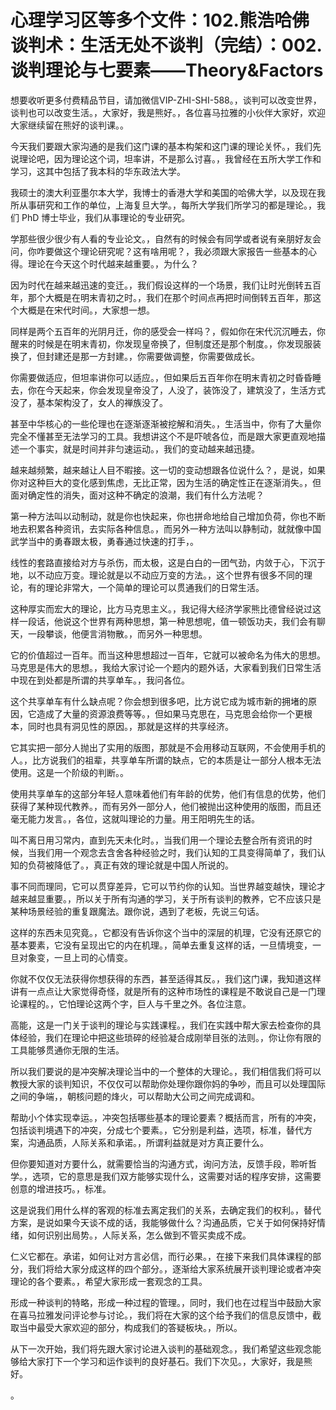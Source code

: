 # 心理学习区等多个文件：102.熊浩哈佛谈判术：生活无处不谈判（完结）：002.谈判理论与七要素——Theory&Factors

想要收听更多付费精品节目，请加微信VIP-ZHI-SHI-588。，谈判可以改变世界，谈判也可以改变生活。，大家好，我是熊好。，各位喜马拉雅的小伙伴大家好，欢迎大家继续留在熊好的谈判课。。

今天我们要跟大家沟通的是我们这门课的基本构架和这门课的理论关怀。，我们先说理论吧，因为理论这个词，坦率讲，不是那么讨喜。，我曾经在五所大学工作和学习，这其中包括了我本科的华东政法大学。

我硕士的澳大利亚墨尔本大学，我博士的香港大学和美国的哈佛大学，以及现在我所从事研究和工作的单位，上海复旦大学。，每所大学我们所学习的都是理论。，我们 PhD 博士毕业，我们从事理论的专业研究。

学那些很少很少有人看的专业论文。，自然有的时候会有同学或者说有亲朋好友会问，你咋要做这个理论研究呢？这有啥用呢？，我必须跟大家报告一些基本的心得。理论在今天这个时代越来越重要。，为什么？

因为时代在越来越迅速的变迁。，我们假设这样的一个场景，我们让时光倒转五百年，那个大概是在明末青初之时。，我们在那个时间点再把时间倒转五百年，那这个大概是在宋代时间。，大家想一想。

同样是两个五百年的光阴月迁，你的感受会一样吗？，假如你在宋代沉沉睡去，你醒来的时候是在明末青初，你发现皇帝换了，但制度还是那个制度。，你发现服装换了，但封建还是那一方封建。，你需要做调整，你需要做成长。

你需要做适应，但坦率讲你可以适应。，但如果后五百年你在明末青初之时昏昏睡去，你在今天起来，你会发现皇帝没了，人没了，装饰没了，建筑没了，生活方式没了，基本架构没了，女人的禅族没了。

甚至中华核心的一些伦理也在逐渐逐渐被挖解和消失。，生活当中，你有了大量你完全不懂甚至无法学习的工具。我想讲这个不是吓唬各位，而是跟大家更直观地描述一个事实，就是时间并非匀速运动。，我们的变动越来越迅捷。

越来越频繁，越来越让人目不暇接。这一切的变动想跟各位说什么？，是说，如果你对这种巨大的变化感到焦虑，无比正常，因为生活的确定性正在逐渐消失。，但面对确定性的消失，面对这种不确定的浪潮，我们有什么方法呢？

第一种方法叫以动制动，就是你也快起来，你也拼命地给自己增加负荷，你也不断地去积累各种资讯，去实际各种信息。，而另外一种方法叫以静制动，就就像中国武学当中的勇春跟太极，勇春通过快速的打手，。

线性的套路直接给对方与杀伤，而太极，这是白白的一团气劲，内敛于心，下沉于地，以不动应万变。理论就是以不动应万变的方法。，这个世界有很多不同的理论，有的理论非常大，一个简单的理论可以贯通我们的日常生活。

这种厚实而宏大的理论，比方马克思主义。，我记得大经济学家熊比德曾经说过这样一段话，他说这个世界有两种思想，第一种思想呢，值一顿饭功夫，我们会有聊天，一段攀谈，他便言消物散。，而另外一种思想。

它的价值超过一百年。而当这种思想超过一百年，它就可以被命名为伟大的思想。马克思是伟大的思想。，我给大家讨论一个题内的题外话，大家看到我们日常生活中现在到处都是所谓的共享单车。，我问各位。

这个共享单车有什么缺点呢？你会想到很多吧，比方说它成为城市新的拥堵的原因，它造成了大量的资源浪费等等。，但如果马克思在，马克思会给你一个更根本，同时也具有洞见性的原因。，那就是这样的共享经济。

它其实把一部分人抛出了实用的版图，那就是不会用移动互联网，不会使用手机的人。，比方说我们的祖辈，共享单车所谓的缺点，它的本质是让一部分人根本无法使用。这是一个阶级的判断。。

使用共享单车的这部分年轻人意味着他们有年龄的优势，他们有信息的优势，他们获得了某种现代教养。，而有另外一部分人，他们被抛出这种使用的版图，而且还毫无能力发言。，各位，这就叫理论的力量。用王阳明先生的话。

叫不离日用习常内，直到先天未化时。，当我们用一个理论去整合所有资讯的时候，当我们用一个观念去含舍各种经验之时，我们认知的工具变得简单了，我们认知的负荷被降低了。，真正有效的理论就是中国人所说的。

事不同而理同，它可以贯穿差异，它可以节约你的认知。当世界越变越快，理论才越来越显重要。，所以关于所有沟通的学习，关于所有谈判的教养，它不应该只是某种场景经验的重复跟魔法。跟你说，遇到了老板，先说三句话。

这样的东西未见究竟。，它都没有告诉你这个当中的深层的机理，它没有还原它的基本要素，它没有呈现出它的内在机理。，简单去重复这样的话，一旦情境变，一旦对象变，一旦上司的心情变。

你就不仅仅无法获得你想获得的东西，甚至适得其反。，我们这门课，我知道这样讲有一点点让大家觉得奇怪，就是所有的这种市场性的课程是不敢说自己是一门理论课程的。，它怕理论这两个字，巨人与千里之外。各位注意。

高能，这是一门关于谈判的理论与实践课程。，我们在实践中帮大家去检查你的具体经验，我们在理论中把这些琐碎的经验凝合成刚举目张的法则。，你让你有限的工具能够贯通你无限的生活。

所以我们要说的是冲突解决理论当中的一个整体的大理论。，我们相信我们将可以教授大家的谈判知识，不仅仅可以帮助你处理你跟你妈的争吵，而且可以处理国际之间的争端，，朝核问题的烽火，可以帮助大公司之间完成调和。

帮助小个体实现幸运。，冲突包括哪些基本的理论要素？概括而言，所有的冲突，包括谈判境遇下的冲突，分成七个要素。，它分别是利益，选项，标准，替代方案，沟通品质，人际关系和承诺。，所谓利益就是对方真正要什么。

但你要知道对方要什么，就需要恰当的沟通方式，询问方法，反馈手段，聆听哲学。，选项，它的意思是我们双方能够实现什么，这需要对话的程序安排，这需要创意的增进技巧。，标准。

这是说我们用什么样的客观的标准去离定我们的关系，去确定我们的权利。，替代方案，是说如果今天谈不成的话，我能够做什么？沟通品质，它关于如何保持好情绪，如何识别出局势。，人际关系，怎么做到不管买卖成不成。

仁义它都在。承诺，如何让对方言必信，而行必果。，在接下来我们具体课程的部分，我们将给大家分成这样的四个部分。，逐渐给大家系统展开谈判理论或者冲突理论的各个要素。，希望大家形成一套观念的工具。

形成一种谈判的特略，形成一种过程的管理。，同时，我们也在过程当中鼓励大家在喜马拉雅发问评论参与讨论。，我们将在大家的这个给予我们的信息反馈中，截取当中最受大家欢迎的部分，构成我们的答疑板块。，所以。

从下一次开始，我们将先跟大家讨论进入谈判的基础观念。，我们希望这些观念能够给大家打下一个学习和运作谈判的良好基石。我们下次见。，大家好，我是熊好。

。